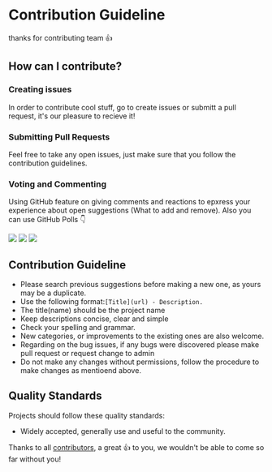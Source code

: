 # Contribution Guideline 

thanks for contributing team :+1:

## How can I contribute?

### Creating issues

In order to contribute cool stuff, go to create issues or submitt a pull request, it's our pleasure to recieve it!

### Submitting Pull Requests

Feel free to take any open issues, just make sure that you follow the contribution guidelines.

### Voting and Commenting 

Using GitHub feature on giving comments and reactions to epxress your experience about open suggestions (What to add and remove). Also
you can use GitHub Polls :point_down:

[![](https://m131jyck4m.execute-api.us-west-2.amazonaws.com/prod/poll/01BN3H6W441S8DTB1NH0DJ2K73/Option%20A)](https://m131jyck4m.execute-api.us-west-2.amazonaws.com/prod/poll/01BN3H6W441S8DTB1NH0DJ2K73/Option%20A/vote)
[![](https://m131jyck4m.execute-api.us-west-2.amazonaws.com/prod/poll/01BN3H6W441S8DTB1NH0DJ2K73/Option%20B)](https://m131jyck4m.execute-api.us-west-2.amazonaws.com/prod/poll/01BN3H6W441S8DTB1NH0DJ2K73/Option%20B/vote)
[![](https://m131jyck4m.execute-api.us-west-2.amazonaws.com/prod/poll/01BN3H6W441S8DTB1NH0DJ2K73/Option%20C)](https://m131jyck4m.execute-api.us-west-2.amazonaws.com/prod/poll/01BN3H6W441S8DTB1NH0DJ2K73/Option%20C/vote)

## Contribution Guideline

* Please search previous suggestions before making a new one, as yours may be a duplicate.
* Use the following format:`[Title](url) - Description.`
* The title(name) should be the project name
* Keep descriptions concise, clear and simple
* Check your spelling and grammar.
* New categories, or improvements to the existing ones are also welcome.
* Regarding on the bug issues, if any bugs were discovered please make pull request or request change to admin
* Do not make any changes without permissions, follow the procedure to make changes as mentioend above.

## Quality Standards

Projects should follow these quality standards:

* Widely accepted, generally use and useful to the community.

Thanks to all [contributors](https://github.com/qedihakunamatata/Labeling-Web-App/graphs/contributors), a great :+1: to you, we wouldn't be able to come so far without you!

